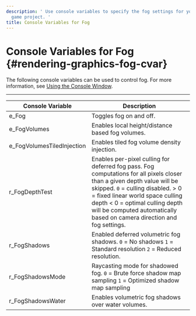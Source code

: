 ```yaml
---
description: ' Use console variables to specify the fog settings for your &ALYlong;
  game project. '
title: Console Variables for Fog
---
```

# Console Variables for Fog {#rendering-graphics-fog-cvar}

The following console variables can be used to control fog\. For more information, see [Using the Console Window](/docs/userguide/console-intro.md)\.


****

| Console Variable | Description |
| --- | --- |
| e\_Fog |  Toggles fog on and off\.  |
| e\_FogVolumes |  Enables local height/distance based fog volumes\.  |
| e\_FogVolumesTiledInjection |  Enables tiled fog volume density injection\.  |
| r\_FogDepthTest |  Enables per\-pixel culling for deferred fog pass\. Fog computations for all pixels closer than a given depth value will be skipped\.  `0` = culling disabled\.  > 0 = fixed linear world space culling depth  < 0 = optimal culling depth will be computed automatically based on camera direction and fog settings\.  |
| r\_FogShadows |  Enabled deferred volumetric fog shadows\.  `0` = No shadows `1` = Standard resolution `2` = Reduced resolution\.  |
| r\_FogShadowsMode |  Raycasting mode for shadowed fog\.  `0` = Brute force shadow map sampling `1` = Optimized shadow map sampling  |
| r\_FogShadowsWater |  Enables volumetric fog shadows over water volumes\.  |
